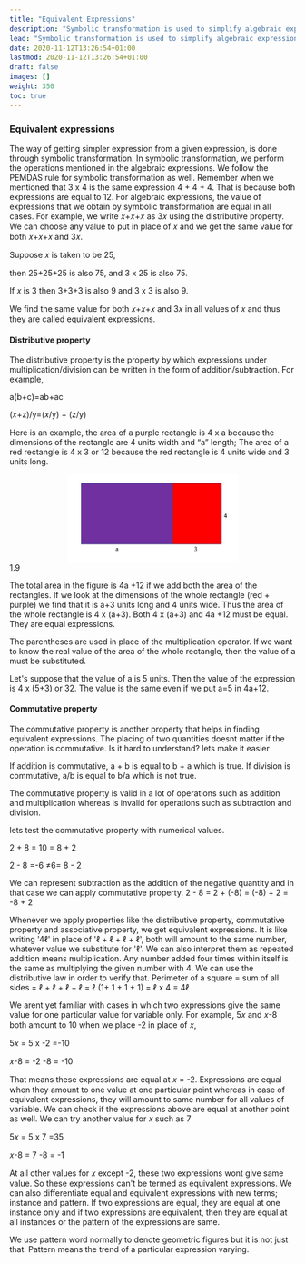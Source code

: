```yaml
---
title: "Equivalent Expressions"
description: "Symbolic transformation is used to simplify algebraic expressions, resulting in equivalent expressions. Properties like the distributive and commutative properties can be used to find equivalent expressions. Equivalent expressions have the same value for all values of the variable."
lead: "Symbolic transformation is used to simplify algebraic expressions, resulting in equivalent expressions. Properties like the distributive and commutative properties can be used to find equivalent expressions. Equivalent expressions have the same value for all values of the variable."
date: 2020-11-12T13:26:54+01:00
lastmod: 2020-11-12T13:26:54+01:00
draft: false
images: []
weight: 350
toc: true
---
```


### Equivalent expressions
The way of getting simpler expression from a given expression, is done through symbolic transformation. In symbolic transformation, we perform the operations mentioned in the algebraic expressions. We follow the PEMDAS rule for symbolic transformation as well.
Remember when we mentioned that 3 x 4 is the same expression 4 + 4 + 4. That is because both expressions are equal to 12. 
For algebraic expressions, the value of expressions that we obtain by symbolic transformation are equal in all cases. For example, we write 𝑥+𝑥+𝑥 as 3𝑥 using the distributive property. We can choose any value to put in place of 𝑥 and we get the same value for both 𝑥+𝑥+𝑥 and 3𝑥. 

Suppose 𝑥 is taken to be 25,

then 25+25+25 is also 75, 
and 3 x 25 is also 75.

If 𝑥 is 3 
then 3+3+3 is also 9 and 
3 x 3 is also 9.

We find the same value for both 𝑥+𝑥+𝑥 and 3𝑥 in all values of 𝑥 and thus they are called equivalent expressions. 

#### Distributive property
The distributive property is the property by which expressions under multiplication/division can be written in the form of addition/subtraction. 
For example,

a(b+c)=ab+ac

(𝑥+z)/y=(𝑥/y) + (z/y)

Here is an example, the area of a purple rectangle is 4 x a because the dimensions of the rectangle are 4 units width and “a” length; The area of a red rectangle is 4 x 3 or 12 because the red rectangle is 4 units wide and 3 units long. 

<img src="1_9_tape_diagrams.jpg" width="300" style="display: block; margin: 0 auto;">
1.9

The total area in the figure is 4a +12 if we add both the area of the rectangles. 
If we look at the dimensions of the whole rectangle (red + purple) we find that it is a+3 units long and 4 units wide. Thus the area of the whole rectangle is 4 x (a+3). Both 4 x (a+3) and 4a +12 must be equal. They are equal expressions.

The parentheses are used in place of the multiplication operator. If we want to know the real value of the area of the whole rectangle, then the value of a must be substituted.

Let's suppose that the value of a is 5 units. Then the value of the expression is 4 x (5+3) or 32. The value is the same even if we put a=5 in 4a+12. 

#### Commutative property
The commutative property is another property that helps in finding equivalent expressions. The placing of two quantities doesnt matter if the operation is commutative. Is it hard to understand? 
lets make it easier 

If addition is commutative, a + b is equal to b + a which is true.
If division is commutative, a/b is equal to b/a which is not true. 

The commutative property is valid in a lot of operations such as addition and multiplication whereas is invalid for operations such as subtraction and division. 

lets test the commutative property with numerical values. 

2 + 8 = 10 = 8 + 2 

2 - 8 =-6 ≠6= 8 - 2

We can represent subtraction as the addition of the negative quantity and in that case we can apply commutative property. 
2 - 8 = 2 + (-8) = (-8) + 2 = -8 + 2

Whenever we apply properties like the distributive property, commutative property and associative property, we get equivalent expressions. It is like writing '4ℓ' in place of 'ℓ + ℓ + ℓ + ℓ', both will amount to the same number, whatever value we substitute for 'ℓ'. We can also interpret them as repeated addition means multiplication. Any number added four times within itself is the same as multiplying the given number with 4. 
We can use the distributive law in order to verify that. 
Perimeter of a square = sum of all sides = ℓ + ℓ + ℓ + ℓ = ℓ  (1+ 1 + 1 + 1) =  ℓ x 4 = 4ℓ


We arent yet familiar with cases in which two expressions give the same value for one particular value for variable only. For example, 5𝑥 and 𝑥-8 both amount to 10 when we place -2 in place of 𝑥, 

5𝑥 = 5 x -2 =-10

𝑥-8 = -2 -8 = -10

That means these expressions are equal at 𝑥 = -2. Expressions are equal when they amount to one value at one particular point whereas in case of equivalent expressions, they will amount to same number for all values of variable. 
We can check if the expressions above are equal at another point as well. We can try  another value for 𝑥 such as 7

5𝑥 = 5 x 7 =35

𝑥-8 = 7 -8 = -1

At all other values for 𝑥 except -2, these two expressions wont give same value. So these expressions can't be termed as equivalent expressions. 
We can also differentiate equal and equivalent expressions with new terms; instance and pattern. If two expressions are equal, they are equal at one instance only and if two expressions are equivalent, then they are equal at all instances or the pattern of the expressions are same. 

We use pattern word normally to denote geometric figures but it is not just that. Pattern means the trend of a particular expression varying. 